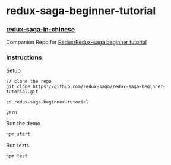 # redux-saga-beginner-tutorial 
### [redux-saga-in-chinese](http://leonshi.com/redux-saga-in-chinese/docs/introduction/BeginnerTutorial.html)
Companion Repo for [Redux/Redux-saga beginner tutorial](https://github.com/redux-saga/redux-saga/blob/master/docs/introduction/BeginnerTutorial.md)

### Instructions

Setup

```
// clone the repo
git clone https://github.com/redux-saga/redux-saga-beginner-tutorial.git

cd redux-saga-beginner-tutorial

yarn
```

Run the demo

```
npm start
```

Run tests

```
npm test
```
